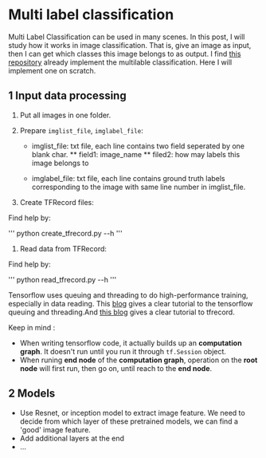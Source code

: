 # Multi label classification

Multi Label Classification can be used in many scenes. In this post, I will study how it works in image classification. That is, give an image as input, then I can get which classes this image belongs to as output. I find [this repository](https://github.com/BartyzalRadek/Multi-label-Inception-net/blob/master/retrain.py) already implement the multilable classification. Here I will implement one on scratch. 

## 1 Input data processing
1. Put all images in one folder.

1. Prepare `imglist_file`, `imglabel_file`:

    * imglist_file: txt file, each line contains two field seperated by one blank char. 
        ** field1: image_name
        ** filed2: how may labels this image belongs to

    * imglabel_file: txt file, each line contains ground truth labels corresponding to the image with same line number in imglist_file.


1. Create TFRecord files:

Find help by:

'''
python create_tfrecord.py --h
'''

1. Read data from TFRecord:

Find help by:

'''
python read_tfrecord.py --h
'''

Tensorflow uses queuing and threading to do high-performance training, especially in data reading. This [blog](http://adventuresinmachinelearning.com/introduction-tensorflow-queuing/) gives a clear tutorial to the tensorflow queuing and threading.And [this blog](http://machinelearninguru.com/deep_learning/data_preparation/tfrecord/tfrecord.html) gives a clear tutorial to tfrecord.

Keep in mind : 
* When writing tensorflow code, it actually builds up an **computation graph**. It doesn't run until you run it through `tf.Session` object.
* When runing **end node** of the **computation graph**, operation on the **root node** will first run, then go on, until reach to the **end node**.

## 2 Models
* Use Resnet, or inception model to extract image feature. We need to decide from which layer of these pretrained models, we can find a 'good' image feature.
* Add additional layers at the end
* ...
